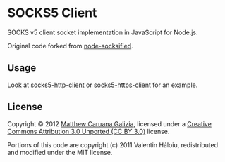 # SOCKS5 Client #

SOCKS v5 client socket implementation in JavaScript for Node.js.

Original code forked from [node-socksified](https://github.com/vially/node-socksified).

## Usage ##

Look at [socks5-http-client](https://github.com/mattcg/socks5-http-client) or [socks5-https-client](https://github.com/mattcg/socks5-https-client) for an example.

## License ##

Copyright © 2012 [Matthew Caruana Galizia](http://twitter.com/mcaruanagalizia), licensed under a [Creative Commons Attribution 3.0 Unported (CC BY 3.0)](http://creativecommons.org/licenses/by/3.0/legalcode) license.

Portions of this code are copyright (c) 2011 Valentin Háloiu, redistributed and modified under the MIT license.
